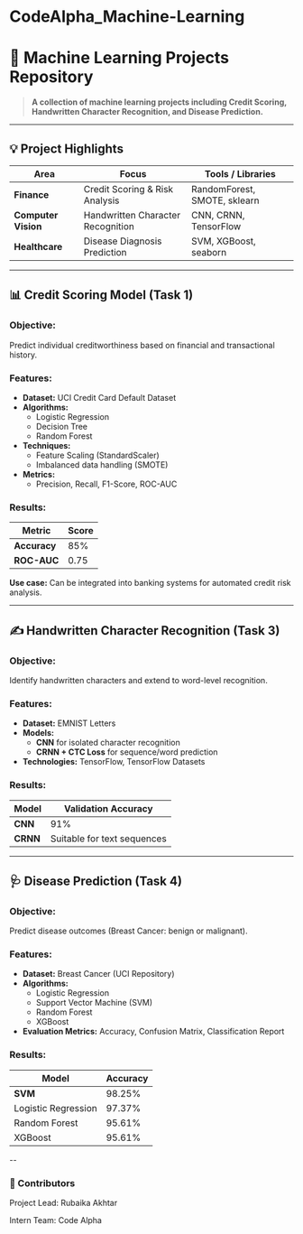 # CodeAlpha_Machine-Learning
# 🧠 Machine Learning Projects Repository
> **A collection of machine learning projects including Credit Scoring, Handwritten Character Recognition, and Disease Prediction.**

---

## 💡 Project Highlights

| Area         | Focus                          | Tools / Libraries               |
|--------------|-------------------------------|---------------------------------|
| **Finance**   | Credit Scoring & Risk Analysis | RandomForest, SMOTE, sklearn    |
| **Computer Vision** | Handwritten Character Recognition | CNN, CRNN, TensorFlow    |
| **Healthcare** | Disease Diagnosis Prediction  | SVM, XGBoost, seaborn            |
---

## 📊 **Credit Scoring Model (Task 1)**

### **Objective:**  
Predict individual creditworthiness based on financial and transactional history.

### **Features:**

- **Dataset:** UCI Credit Card Default Dataset
- **Algorithms:**  
  - Logistic Regression  
  - Decision Tree  
  - Random Forest
- **Techniques:**  
  - Feature Scaling (StandardScaler)  
  - Imbalanced data handling (SMOTE)
- **Metrics:**  
  - Precision, Recall, F1-Score, ROC-AUC

### **Results:**  

| Metric      | Score |
|-------------|-------|
| **Accuracy** | 85%   |
| **ROC-AUC**  | 0.75  |

**Use case:** Can be integrated into banking systems for automated credit risk analysis.

---

## ✍️ **Handwritten Character Recognition (Task 3)**

### **Objective:**  
Identify handwritten characters and extend to word-level recognition.

### **Features:**

- **Dataset:** EMNIST Letters
- **Models:**  
  - **CNN** for isolated character recognition  
  - **CRNN + CTC Loss** for sequence/word prediction
- **Technologies:** TensorFlow, TensorFlow Datasets

### **Results:**  

| Model | Validation Accuracy |
|--------|--------------------|
| **CNN**  | 91%                |
| **CRNN** | Suitable for text sequences |

---

## 🩺 **Disease Prediction (Task 4)**

### **Objective:**  
Predict disease outcomes (Breast Cancer: benign or malignant).

### **Features:**

- **Dataset:** Breast Cancer (UCI Repository)
- **Algorithms:**  
  - Logistic Regression  
  - Support Vector Machine (SVM)  
  - Random Forest  
  - XGBoost
- **Evaluation Metrics:** Accuracy, Confusion Matrix, Classification Report

### **Results:**

| Model | Accuracy |
|--------|----------|
| **SVM** | 98.25%   |
| Logistic Regression | 97.37% |
| Random Forest | 95.61% |
| XGBoost | 95.61% |
--

### 👥 Contributors
Project Lead: Rubaika Akhtar

Intern Team: Code Alpha

